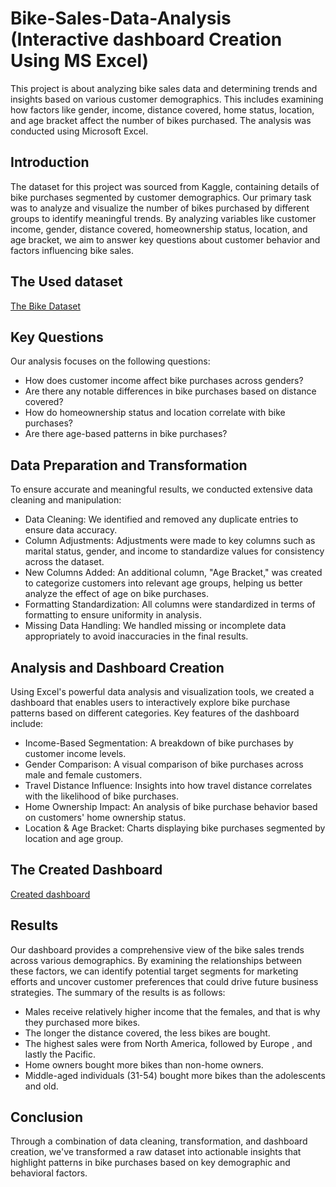 # Bike-Sales-Data-Analysis (Interactive dashboard Creation Using MS Excel)
This project is about analyzing bike sales data and determining trends and insights based on various customer demographics. This includes examining how factors like gender, income, distance covered, home status, location, and age bracket affect the number of bikes purchased. The analysis was conducted using Microsoft Excel.

## Introduction
The dataset for this project was sourced from Kaggle, containing details of bike purchases segmented by customer demographics. Our primary task was to analyze and visualize the number of bikes purchased by different groups to identify meaningful trends. By analyzing variables like customer income, gender, distance covered, homeownership status, location, and age bracket, we aim to answer key questions about customer behavior and factors influencing bike sales.

## The Used dataset
<a href="https://github.com/Habirah-Mahmood/Bike-Sales-Data-Analysis/blob/main/Excel%20Project%20Dataset.xlsx">The Bike Dataset</a>

## Key Questions
Our analysis focuses on the following questions:

- How does customer income affect bike purchases across genders?
- Are there any notable differences in bike purchases based on distance covered?
- How do homeownership status and location correlate with bike purchases?
- Are there age-based patterns in bike purchases?

## Data Preparation and Transformation
To ensure accurate and meaningful results, we conducted extensive data cleaning and manipulation:

- Data Cleaning: We identified and removed any duplicate entries to ensure data accuracy.
- Column Adjustments: Adjustments were made to key columns such as marital status, gender, and income to standardize values for consistency across the dataset.
- New Columns Added: An additional column, "Age Bracket," was created to categorize customers into relevant age groups, helping us better analyze the effect of age on bike purchases.
- Formatting Standardization: All columns were standardized in terms of formatting to ensure uniformity in analysis.
- Missing Data Handling: We handled missing or incomplete data appropriately to avoid inaccuracies in the final results.

## Analysis and Dashboard Creation
Using Excel's powerful data analysis and visualization tools, we created a dashboard that enables users to interactively explore bike purchase patterns based on different categories. Key features of the dashboard include:

- Income-Based Segmentation: A breakdown of bike purchases by customer income levels.
- Gender Comparison: A visual comparison of bike purchases across male and female customers.
- Travel Distance Influence: Insights into how travel distance correlates with the likelihood of bike purchases.
- Home Ownership Impact: An analysis of bike purchase behavior based on customers' home ownership status.
- Location & Age Bracket: Charts displaying bike purchases segmented by location and age group.

## The Created Dashboard
<a href="https://github.com/Habirah-Mahmood/Bike-Sales-Data-Analysis/blob/main/Dashboard%20image.jpg">Created dashboard</a>

## Results
Our dashboard provides a comprehensive view of the bike sales trends across various demographics. By examining the relationships between these factors, we can identify potential target segments for marketing efforts and uncover customer preferences that could drive future business strategies. The summary of the results is as follows:
- Males receive relatively higher income that the females, and that is why they purchased more bikes.
- The longer the distance covered, the less bikes are bought.
- The highest sales were from North America, followed by Europe , and lastly the Pacific.
- Home owners bought more bikes than non-home owners.
- Middle-aged individuals (31-54) bought more bikes than the adolescents and old.

## 

## Conclusion
Through a combination of data cleaning, transformation, and dashboard creation, we've transformed a raw dataset into actionable insights that highlight patterns in bike purchases based on key demographic and behavioral factors.
